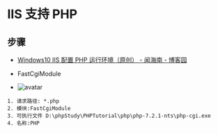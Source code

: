 # IIS 支持 PHP

## 步骤

- [Windows10 IIS 配置 PHP 运行环境（原创） - 闻海南 - 博客园](https://www.cnblogs.com/wenhainan/p/5600346.html)

- FastCgiModule
- ![avatar](https://images.cnblogs.com/cnblogs_com/haocool/201210/201210142044268882.jpg)

```text
1. 请求路径: *.php
2. 模块:FastCgiModule
3. 可执行文件 D:\phpStudy\PHPTutorial\php\php-7.2.1-nts\php-cgi.exe
4. 名称:PHP
```
